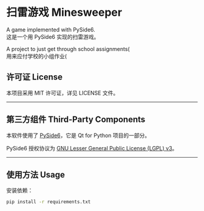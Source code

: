 # 扫雷游戏 Minesweeper

A game implemented with PySide6.<br>
这是一个用 PySide6 实现的扫雷游戏。

A project to just get through school assignments(<br>
用来应付学校的小组作业(

## 许可证 License

本项目采用 MIT 许可证，详见 LICENSE 文件。

---

## 第三方组件 Third-Party Components

本软件使用了 [PySide6](https://pypi.org/project/PySide6/)，它是 Qt for Python 项目的一部分。

PySide6 授权协议为 [GNU Lesser General Public License (LGPL) v3](https://www.gnu.org/licenses/lgpl-3.0.html)。

---

## 使用方法 Usage
安装依赖：
```bash
pip install -r requirements.txt